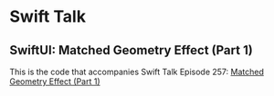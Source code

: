 # Swift Talk
## SwiftUI: Matched Geometry Effect (Part 1)

This is the code that accompanies Swift Talk Episode 257: [Matched Geometry Effect (Part 1)](https://talk.objc.io/episodes/S01E257-matched-geometry-effect-part-1)
